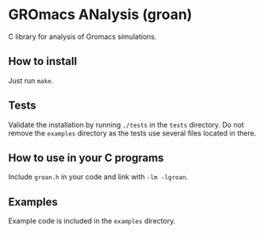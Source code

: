 # GROmacs ANalysis (groan)

C library for analysis of Gromacs simulations.

## How to install

Just run `make`.

## Tests

Validate the installation by running `./tests` in the `tests` directory. Do not remove the `examples` directory as the tests use several files located in there.

## How to use in your C programs

Include `groan.h` in your code and link with `-lm -lgroan`.

## Examples

Example code is included in the `examples` directory.